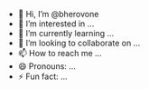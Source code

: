 - 👋 Hi, I’m @bherovone
- 👀 I’m interested in ...
- 🌱 I’m currently learning ...
- 💞️ I’m looking to collaborate on ...
- 📫 How to reach me ...
- 😄 Pronouns: ...
- ⚡ Fun fact: ...

<!---
bherovone/bherovone is a ✨ special ✨ repository because its `README.md` (this file) appears on your GitHub profile.
You can click the Preview link to take a look at your changes.
--->
